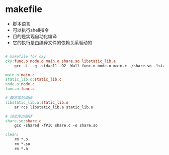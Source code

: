 # makefile
- 脚本语言
- 可以执行shell指令
- 目的是实现自动化编译
- 它的执行是由编译文件的依赖关系驱动的

```makefile

# makefile for cky
cky:func.o node.o main.o share.so libstatic_lib.a
	gcc -L. -g -std=c11 -O2 -Wall func.o node.o main.c ./share.so -lstatic_lib  -o cky

main.o:main.c
static_lib.o:static_lib.c
node.o:node.c
func.o:func.c

# 静态库的编译
libstatic_lib.a:static_lib.o
	ar rcs libstatic_lib.a static_lib.o

# 动态库的编译
share.so:share.c
	gcc -shared -fPIC share.c -o share.so

clean:
	rm *.o
	rm *.so
	rm *.a

```

